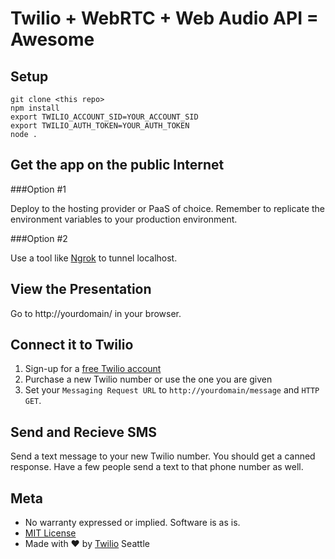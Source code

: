 # Twilio + WebRTC + Web Audio API = Awesome

## Setup

```
git clone <this repo>
npm install
export TWILIO_ACCOUNT_SID=YOUR_ACCOUNT_SID
export TWILIO_AUTH_TOKEN=YOUR_AUTH_TOKEN
node .
```

## Get the app on the public Internet

###Option #1

Deploy to the hosting provider or PaaS of choice. Remember to replicate the environment variables to your production environment.

###Option #2

Use a tool like [Ngrok](http://ngrok.com) to tunnel localhost.

## View the Presentation

Go to http://yourdomain/ in your browser.

## Connect it to Twilio

1. Sign-up for a [free Twilio account](http://twilio.com/try-twilio)
2. Purchase a new Twilio number or use the one you are given
3. Set your `Messaging Request URL` to `http://yourdomain/message` and `HTTP GET`.

## Send and Recieve SMS

Send a text message to your new Twilio number. You should get a canned response. Have a few people send a text to that phone number as well.

## Meta 

* No warranty expressed or implied.  Software is as is.
* [MIT License](http://www.opensource.org/licenses/mit-license.html)
* Made with ♥ by [Twilio](http://www.twilio.com) Seattle


